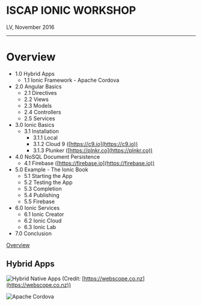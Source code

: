 # ISCAP IONIC WORKSHOP

LV, November 2016

----

# Overview 

* 1.0 Hybrid Apps 
  * 1.1 Ionic Framework - Apache Cordova
* 2.0 Angular Basics
  * 2.1 Directives
  * 2.2 Views
  * 2.3 Models
  * 2.4 Controllers
  * 2.5 Services
* 3.0 Ionic Basics
  * 3.1 Installation
    * 3.1.1 Local
    * 3.1.2 Cloud 9 ([https://c9.io](https://c9.io))
    * 3.1.3 Plunker ([https://plnkr.co](https://plnkr.co))
* 4.0 NoSQL Document Persistence
  * 4.1 Firebase ([https://firebase.io](https://firebase.io))
* 5.0 Example - The Ionic Book
  * 5.1 Starting the App
  * 5.2 Testing the App
  * 5.3 Completion
  * 5.4 Publishing
  * 5.5 Firebase
* 6.0 Ionic Services
  * 6.1 Ionic Creator
  * 6.2 Ionic Cloud
  * 6.3 Ionic Lab
* 7.0 Conclusion


[Overview](#overview)

## Hybrid Apps

![Hybrid Native Apps](http://i39.photobucket.com/albums/e188/ahuimanu/native_html_hybrid_apps_zpsof5lyoh7.jpg)
(Credit: [https://webscope.co.nz](https://webscope.co.nz))

![Apache Cordova](http://i39.photobucket.com/albums/e188/ahuimanu/apache-cordova-4-638_zpsjgbemdvh.jpg)


